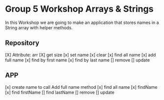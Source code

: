 # Group 5 Workshop Arrays & Strings
In this Workshop we are going to make an application that stores names in a String array with helper methods.
## Repository
 [X] Attribute: arr
 [X] get size
 [x] set name 
 [x] clear 
 [x]  find all name 
 [x] add full name
 [x] find by first name
 [x] find by last name 
 [] remove
 [] update

## APP
 [x] create name to call Add full name method
 [x] find all name 
 [x] findName
 [x] find firstName 
 [] find lastName 
 [] remove 
 [] update



